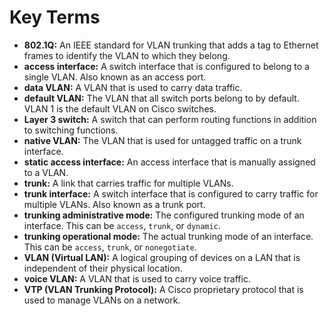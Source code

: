 # Key Terms

*   **802.1Q:** An IEEE standard for VLAN trunking that adds a tag to Ethernet frames to identify the VLAN to which they belong.
*   **access interface:** A switch interface that is configured to belong to a single VLAN. Also known as an access port.
*   **data VLAN:** A VLAN that is used to carry data traffic.
*   **default VLAN:** The VLAN that all switch ports belong to by default. VLAN 1 is the default VLAN on Cisco switches.
*   **Layer 3 switch:** A switch that can perform routing functions in addition to switching functions.
*   **native VLAN:** The VLAN that is used for untagged traffic on a trunk interface.
*   **static access interface:** An access interface that is manually assigned to a VLAN.
*   **trunk:** A link that carries traffic for multiple VLANs.
*   **trunk interface:** A switch interface that is configured to carry traffic for multiple VLANs. Also known as a trunk port.
*   **trunking administrative mode:** The configured trunking mode of an interface. This can be `access`, `trunk`, or `dynamic`.
*   **trunking operational mode:** The actual trunking mode of an interface. This can be `access`, `trunk`, or `nonegotiate`.
*   **VLAN (Virtual LAN):** A logical grouping of devices on a LAN that is independent of their physical location.
*   **voice VLAN:** A VLAN that is used to carry voice traffic.
*   **VTP (VLAN Trunking Protocol):** A Cisco proprietary protocol that is used to manage VLANs on a network.